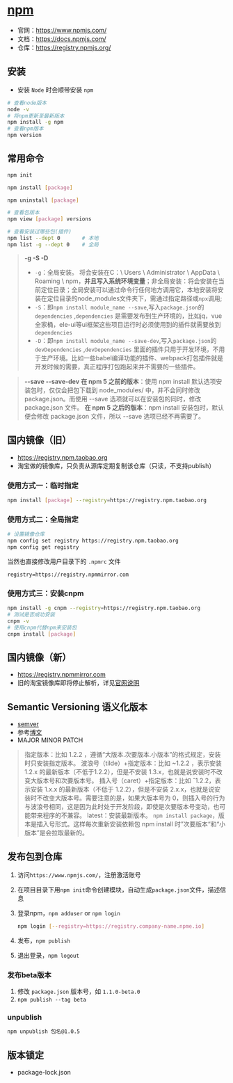 # [npm](https://www.npmjs.com/)

* 官网：https://www.npmjs.com/
* 文档：https://docs.npmjs.com/
* 仓库：https://registry.npmjs.org/

## 安装
* 安装 `Node` 时会顺带安装 `npm`

```bash
# 查看node版本
node -v
# 将npm更新至最新版本
npm install -g npm
# 查看npm版本
npm version
```

## 常用命令

```bash
npm init

npm install [package]

npm uninstall [package]

# 查看包版本
npm view [package] versions

# 查看安装过哪些包(插件)
npm list --dept 0		# 本地
npm list -g --dept 0	# 全局
```

> **-g -S -D**
>
> * `-g`：全局安装。 将会安装在C：\ Users \ Administrator \ AppData \ Roaming \ npm，**并且写入系统环境变量**；非全局安装：将会安装在当前定位目录；全局安装可以通过命令行任何地方调用它，本地安装将安装在定位目录的node_modules文件夹下，需通过指定路径或`npx`调用;
> * `-S`：即`npm install module_name --save`,写入`package.json`的`dependencies` ,`dependencies` 是需要发布到生产环境的，比如jq，vue全家桶，ele-ui等ui框架这些项目运行时必须使用到的插件就需要放到`dependencies`
> * `-D`：即`npm install module_name --save-dev`,写入`package.json`的`devDependencies` ,`devDependencies` 里面的插件只用于开发环境，不用于生产环境。比如一些babel编译功能的插件、webpack打包插件就是开发时候的需要，真正程序打包跑起来并不需要的一些插件。


> **--save  --save-dev**
> **在 npm 5 之前的版本**：使用 npm install 默认选项安装包时，仅仅会把包下载到 node_modules/ 中，并不会同时修改 package.json。而使用 --save 选项就可以在安装包的同时，修改 package.json 文件。
> **在 npm 5 之后的版本**：npm install 安装包时，默认便会修改 package.json 文件，所以 --save 选项已经不再需要了。


## 国内镜像（旧）
* https://registry.npm.taobao.org
* 淘宝做的镜像库，只负责从源库定期复制该仓库（只读，不支持publish）

### 使用方式一：临时指定
```bash
npm install [package] --registry=https://registry.npm.taobao.org
```
### 使用方式二：全局指定
```bash
# 设置镜像仓库
npm config set registry https://registry.npm.taobao.org
npm config get registry
```

当然也直接修改用户目录下的 `.npmrc`  文件

```text
registry=https://registry.npmmirror.com
```

### 使用方式三：安装cnpm

```bash
npm install -g cnpm --registry=https://registry.npm.taobao.org
# 测试是否成功安装
cnpm -v
# 使用cnpm代替npm来安装包
cnpm install [package]
```

## 国内镜像（新）

* https://registry.npmmirror.com
* 旧的淘宝镜像库即将停止解析，详见[官网说明](https://npmmirror.com/)

## Semantic Versioning 语义化版本

* [semver](https://semver.org/)
* 参考[博文](https://segmentfault.com/a/1190000039684460)
* MAJOR MINOR PATCH
> 指定版本：比如 1.2.2 ，遵循“大版本.次要版本.小版本”的格式规定，安装时只安装指定版本。
> 波浪号（tilde）+指定版本：比如 ~1.2.2 ，表示安装 1.2.x 的最新版本（不低于1.2.2），但是不安装 1.3.x，也就是说安装时不改变大版本号和次要版本号。
> 插入号（caret）+指定版本：比如 ˆ1.2.2，表示安装 1.x.x 的最新版本（不低于 1.2.2），但是不安装 2.x.x，也就是说安装时不改变大版本号。需要注意的是，如果大版本号为 0，则插入号的行为与波浪号相同，这是因为此时处于开发阶段，即使是次要版本号变动，也可能带来程序的不兼容。
> latest：安装最新版本。
> `npm install package`，版本是插入号形式。这样每次重新安装依赖包 npm install 时”次要版本“和“小版本”是会拉取最新的。

## 发布包到仓库

1. 访问`https://www.npmjs.com/`，注册激活账号

2. 在项目目录下用`npm init`命令创建模块，自动生成`package.json`文件，描述信息

3. 登录npm，`npm adduser` or `npm login`

   ```bash
   npm login [--registry=https://registry.company-name.npme.io]
   ```

4. 发布，`npm publish`

5. 退出登录，`npm logout`

### 发布beta版本

1. 修改 `package.json` 版本号，如 `1.1.0-beta.0`
2. `npm publish --tag beta`

### unpublish

```bash
npm unpublish 包名@1.0.5
```

## 版本锁定

* package-lock.json






